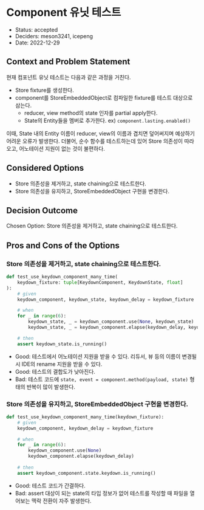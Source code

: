 # Component 유닛 테스트

* Status: accepted
* Deciders: meson3241, icepeng
* Date: 2022-12-29


## Context and Problem Statement

현재 컴포넌트 유닛 테스트는 다음과 같은 과정을 거친다.
* Store fixture를 생성한다.
* component를 StoreEmbeddedObject로 컴파일한 fixture를 테스트 대상으로 삼는다.
  * reducer, view method의 state 인자를 partial apply한다.
  * State의 Entity들을 멤버로 추가한다. ex) `component.lasting.enabled()`

이때, State 내의 Entity 이름이 reducer, view의 이름과 겹치면 덮어써지며 예상하기 어려운 오류가 발생한다. 더불어, 순수 함수를 테스트하는데 있어 Store 의존성이 따라오고, 어노테이션 지원이 없는 것이 불편하다.

## Considered Options

* Store 의존성을 제거하고, state chaining으로 테스트한다.
* Store 의존성을 유지하고, StoreEmbeddedObject 구현을 변경한다.

## Decision Outcome

Chosen Option: Store 의존성을 제거하고, state chaining으로 테스트한다.

## Pros and Cons of the Options <!-- optional -->

### Store 의존성을 제거하고, state chaining으로 테스트한다.

```py
def test_use_keydown_component_many_time(
    keydown_fixture: tuple[KeydownComponent, KeydownState, float]
):
    # given
    keydown_component, keydown_state, keydown_delay = keydown_fixture

    # when
    for _ in range(6):
        keydown_state, _ = keydown_component.use(None, keydown_state)
        keydown_state, _ = keydown_component.elapse(keydown_delay, keydown_state)

    # then
    assert keydown_state.is_running()
```

* Good: 테스트에서 어노테이션 지원을 받을 수 있다. 리듀서, 뷰 등의 이름이 변경될 시 IDE의 rename 지원을 받을 수 있다.
* Good: 테스트의 결합도가 낮아진다.
* Bad: 테스트 코드에 `state, event = component.method(payload, state)` 형태의 반복이 많이 발생한다.

### Store 의존성을 유지하고, StoreEmbeddedObject 구현을 변경한다.

```py
def test_use_keydown_component_many_time(keydown_fixture):
    # given
    keydown_component, keydown_delay = keydown_fixture

    # when
    for _ in range(6):
        keydown_component.use(None)
        keydown_component.elapse(keydown_delay)
    
    # then
    assert keydown_component.state.keydown.is_running()
```

* Good: 테스트 코드가 간결하다.
* Bad: assert 대상이 되는 state의 타입 정보가 없어 테스트를 작성할 때 파일을 열어보는 맥락 전환이 자주 발생한다.
